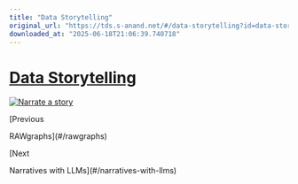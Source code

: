 ```yaml
---
title: "Data Storytelling"
original_url: "https://tds.s-anand.net/#/data-storytelling?id=data-storytelling"
downloaded_at: "2025-06-18T21:06:39.740718"
---
```


[Data Storytelling](#/data-storytelling?id=data-storytelling)
=============================================================

[![Narrate a story](https://i.ytimg.com/vi_webp/aF93i6zVVQg/sddefault.webp)](https://youtu.be/aF93i6zVVQg)

[Previous

RAWgraphs](#/rawgraphs)

[Next

Narratives with LLMs](#/narratives-with-llms)